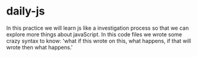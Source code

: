 # daily-js
In this practice we will learn js like a investigation process so that we can explore more things about javaScript.
In this code files we wrote some crazy syntax to know: 'what if this wrote on this, what happens, if that will wrote then what happens.'